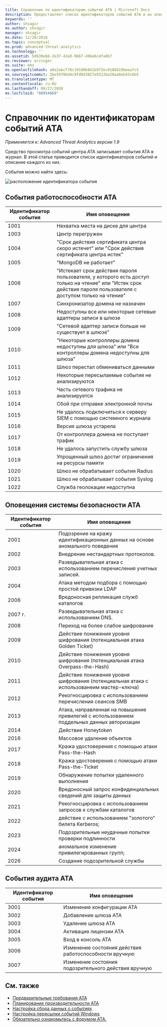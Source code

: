 ```yaml
---
title: Справочник по идентификаторам событий ATA | Microsoft Docs
description: Предоставляет список идентификаторов событий ATA и их описания.
keywords: ''
author: shsagir
ms.author: shsagir
manager: shsagir
ms.date: 12/20/2018
ms.topic: conceptual
ms.prod: advanced-threat-analytics
ms.technology: ''
ms.assetid: 5d639e84-2e37-43a9-9667-49be6c4fa8b7
ms.reviewer: arzinger
ms.suite: ems
ms.openlocfilehash: a0a2abcf78c19180b841b9f2ec9186b19beea7c5
ms.sourcegitcommit: 2be59f0bd4c9fd0d3827e9312ba20aa8eb43c6b5
ms.translationtype: MT
ms.contentlocale: ru-RU
ms.lasthandoff: 08/27/2020
ms.locfileid: "88954669"
---
```

# <a name="ata-event-id-reference"></a>Справочник по идентификаторам событий ATA


*Применяется к: Advanced Threat Analytics версии 1.9*

Средство просмотра событий центра ATA записывает события ATA в журнал. В этой статье приводится список идентификаторов событий и описание каждого из них.

События можно найти здесь:

![расположение идентификатора события](media/event-id-location.png)

## <a name="ata-health-events"></a>События работоспособности ATA

|Идентификатор события|Имя оповещения|
|---------|---------------|
|1001|Нехватка места на диске для центра|
|1003|Центр перегружен|
|1004|"Срок действия сертификата центра скоро истечет" или "Срок действия сертификата центра истек"|
|1005|"MongoDB не работает"|
|1006|"Истекает срок действия пароля пользователя, у которого есть доступ только на чтение" или "Истек срок действия пароля пользователя с доступом только на чтение"|
|1007|Синхронизатор домена не назначен|
|1008|Недоступны все или некоторые сетевые адаптеры записи в шлюзе|
|1009|"Сетевой адаптер записи больше не существует в шлюзе"|
|1010|"Некоторые контроллеры домена недоступны для шлюза" или "Все контроллеры домена недоступны для шлюза"|
|1011|Шлюз перестал обмениваться данными|
|1012|Некоторые пересылаемые события не анализируются|
|1013|Часть сетевого трафика не анализируется|
|1014|Сбой при отправке электронной почты|
|1015|Не удалось подключиться к серверу SIEM с помощью системного журнала|
|1016|Версия шлюза устарела|
|1017|От контроллера домена не поступает трафик|
|1018|Не удалось запустить службу шлюза|
|1019|Упрощенный шлюз достиг ограничения на ресурсы памяти|
|1020|Шлюз не обрабатывает события Radius|
|1021|Шлюз не обрабатывает события Syslog|
|1022|Служба геолокации недоступна|
 
## <a name="ata-security-alert-events"></a>Оповещения системы безопасности ATA

|Идентификатор события|Имя оповещения|
|---------|---------------|
|2001|Подозрение на кражу идентификационных данных на основе аномального поведения|
|2002|Внедрение нестандартных протоколов.|
|2003|Разведывательная атака с использованием перечисления учетных записей.|
|2004|Атака методом подбора с помощью простой привязки LDAP|
|2006|Вредоносная репликация служб каталогов|
|2007 г.|Разведывательная атака с использованием DNS.|
|2008|Переход на более слабое шифрование|
|2009|Действие понижения уровня шифрования (потенциальная атака Golden Ticket)|
|2010|Действие понижения уровня шифрования (потенциальная атака Overpass-the-Hash)|
|2011|Действие понижения уровня шифрования (потенциальная атака с использованеим мастер-ключа)|
|2012|Рекогносцировка с использованием перечисления сеансов SMB|
|2013|Атака, направленная на повышение привилегий с использованием поддельных данных авторизации|
|2014|Действие Honeytoken|
|2016|Массовое удаление объектов|
|2017|Кража удостоверения с помощью атаки Pass-the-Hash|
|2018|Кража удостоверения с помощью атаки Pass-the-Ticket|
|2019|Обнаружение попытки удаленного выполнения|
|2020|Вредоносный запрос конфиденциальных сведений для защиты данных|
|2021|Рекогносцировка с использованием запросов к службам каталогов|
|2022|действие с использованием "золотого" билета Kerberos;|
|2023|Подозрительные неудачные попытки проверки подлинности|
|2024|аномальное изменение привилегированных групп;|
|2026|Создание подозрительной службы|

## <a name="ata-auditing-events"></a>События аудита ATA

|Идентификатор события|Имя оповещения|
|---------|---------------|
|3001|Изменение конфигурации ATA|
|3002|Добавление шлюза ATA|
|3003|Удаление шлюза ATA|
|3004|Активация лицензии ATA|
|3005|Вход в консоль ATA|
|3006|Изменение состояния действия работоспособности вручную|
|3007|Изменение состояния подозрительного действия вручную|

## <a name="see-also"></a>См. также
- [Предварительные требования ATA](ata-prerequisites.md)
- [Планирование производительности ATA](ata-capacity-planning.md)
- [Настройка сбора данных о событиях](configure-event-collection.md)
- [Настройка пересылки событий Windows](configure-event-collection.md)
- [Обязательно ознакомьтесь с форумом ATA.](https://social.technet.microsoft.com/Forums/security/home?forum=mata)
